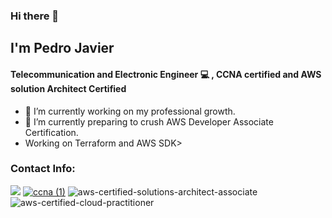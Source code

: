 ### Hi there 👋

## I'm Pedro Javier 

#### Telecommunication and Electronic Engineer :computer: , CCNA certified and AWS solution Architect Certified

- 🔭 I’m currently working on my professional growth.
- 🌱 I’m currently preparing to crush AWS Developer Associate Certification.
-  Working on Terraform and AWS SDK>

### Contact Info:
[<img src="https://img.icons8.com/fluent/48/4a90e2/linkedin.png"/>](https://www.linkedin.com/in/pedro-javier-mu%C3%B1oz-garc%C3%ADa-386060246/)
[![ccna (1)](https://user-images.githubusercontent.com/100593496/230253122-8a0df6aa-5582-4993-b801-6b4d5155caac.png)](https://www.credly.com/badges/50aaff93-1aaf-49ad-8e62-d5f850a94ce5/public_url)
![aws-certified-solutions-architect-associate](https://github.com/AsymPJ/AsymPJ/assets/100593496/69c600da-4e92-4418-88aa-c34541f43a21)
![aws-certified-cloud-practitioner](https://github.com/AsymPJ/AsymPJ/assets/100593496/f97af1d7-98bb-45b7-810d-992bf34c2434)




